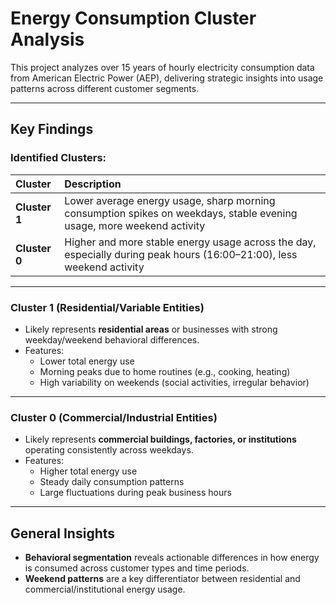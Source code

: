 # Energy Consumption Cluster Analysis

This project analyzes over 15 years of hourly electricity consumption data from American Electric Power (AEP), delivering strategic insights into usage patterns across different customer segments.

---

## Key Findings

### Identified Clusters:

| **Cluster** | **Description** |
|:------------|:----------------|
| **Cluster 1** | Lower average energy usage, sharp morning consumption spikes on weekdays, stable evening usage, more weekend activity |
| **Cluster 0** | Higher and more stable energy usage across the day, especially during peak hours (16:00–21:00), less weekend activity |

---

### Cluster 1 (Residential/Variable Entities)
- Likely represents **residential areas** or businesses with strong weekday/weekend behavioral differences.
- Features:
  - Lower total energy use
  - Morning peaks due to home routines (e.g., cooking, heating)
  - High variability on weekends (social activities, irregular behavior)

---

### Cluster 0 (Commercial/Industrial Entities)
- Likely represents **commercial buildings, factories, or institutions** operating consistently across weekdays.
- Features:
  - Higher total energy use
  - Steady daily consumption patterns
  - Large fluctuations during peak business hours

---

## General Insights

- **Behavioral segmentation** reveals actionable differences in how energy is consumed across customer types and time periods.
- **Weekend patterns** are a key differentiator between residential and commercial/institutional energy usage.
